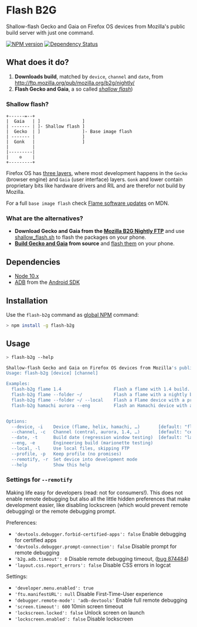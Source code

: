 # Flash B2G

Shallow-flash Gecko and Gaia on Firefox OS devices from Mozilla's public build server with just one command.

[![NPM version](http://img.shields.io/npm/v/flash-b2g.svg?style=flat)](https://www.npmjs.org/package/flash-b2g)
[![Dependency Status](http://img.shields.io/gemnasium/digitarald/flash-b2g.svg?style=flat)](https://gemnasium.com/digitarald/flash-b2g)

## What does it do?

1. **Downloads build**, matched by `device`, `channel` and `date`, from http://ftp.mozilla.org/pub/mozilla.org/b2g/nightly/
2. **Flash Gecko and Gaia**, a so called *[shallow flash](https://github.com/Mozilla-TWQA/B2G-flash-tool/blob/master/shallow_flash.sh)*)

### Shallow flash?

```
+------=--+
|  Gaia   | ]                ]
| ------- | ]- Shallow flash ]
|  Gecko  | ]                ]- Base image flash
| ------- |                  ]
|  Gonk   |                  ]
|         |
|---------|
|    ⊙    |
+---------+
```

Firefox OS has [three layers](http://en.wikipedia.org/wiki/Firefox_OS#Core_technologies), where most development happens in the `Gecko` (browser engine) and `Gaia` (user interface) layers. `Gonk` and lower contain proprietary bits like hardware drivers and RIL and are therefor not build by Mozilla.

For a full `base image flash` check [Flame software updates](https://developer.mozilla.org/en-US/Firefox_OS/Developer_phone_guide/Flame#Updating_your_Flame%27s_software) on MDN.

### What are the alternatives?

* **Download Gecko and Gaia from the [Mozilla B2G Nightly FTP](http://ftp.mozilla.org/pub/mozilla.org/b2g/nightly/)** and use [shallow_flash.sh](https://github.com/Mozilla-TWQA/B2G-flash-tool/blob/master/shallow_flash.sh) to flash the packages on your phone.
* **[Build Gecko and Gaia](https://developer.mozilla.org/en-US/Firefox_OS/Building) from source** and [flash them](https://developer.mozilla.org/en-US/Firefox_OS/Installing_on_a_mobile_device) on your phone.

## Dependencies

* [Node 10.x](http://nodejs.org/download/)
* [ADB](http://developer.android.com/tools/help/adb.html) from the [Android SDK](http://developer.android.com/sdk/index.html)

## Installation

Use the `flash-b2g` command as [global NPM](http://blog.nodejs.org/2011/03/23/npm-1-0-global-vs-local-installation) command:

```bash
> npm install -g flash-b2g
```

## Usage

```bash
> flash-b2g --help

Shallow-flash Gecko and Gaia on Firefox OS devices from Mozilla's public build server (http://ftp.mozilla.org/pub/mozilla.org/b2g/nightly/).
Usage: flash-b2g [device] [channel]

Examples:
  flash-b2g flame 1.4                    Flash a flame with 1.4 build.
  flash-b2g flame --folder ~/            Flash a flame with a nightly build (downloaded to ~/)
  flash-b2g flame --folder ~/ --local    Flash a Flame device with a previously downloaded build in ~/.
  flash-b2g hamachi aurora --eng         Flash an Hamachi device with an aurora engineering build.


Options:
  --device, -i    Device (flame, helix, hamachi, …)       [default: "flame"]
  --channel, -c   Channel (central, aurora, 1.4, …)       [default: "central"]
  --date, -t      Build date (regression window testing)  [default: "latest"]
  --eng, -e       Engineering build (marionette testing)
  --local, -l     Use local files, skipping FTP
  --profile, -p   Keep profile (no promises)
  --remotify, -r  Set device into development mode
  --help          Show this help
```

### Settings for `--remotify`

Making life easy for developers (read: not for consumers!). This does not enable remote debugging but also all the little hidden preferences that make development easier, like disabling lockscreen (which would prevent remote debugging) or the remote debugging prompt.

Preferences:

* `'devtools.debugger.forbid-certified-apps': false` Enable debugging for certified apps
* `'devtools.debugger.prompt-connection': false` Disable prompt for remote debugging
* `'b2g.adb.timeout': 0` Disable remote debugging timeout, ([bug 874484](https://bugzilla.mozilla.org/show_bug.cgi?id=874484))
* `'layout.css.report_errors': false` Disable CSS errors in logcat

Settings:

* `'developer.menu.enabled': true`
* `'ftu.manifestURL': null` Disable First-Time-User experience
* `'debugger.remote-mode': 'adb-devtools'` Enable full remote debugging
* `'screen.timeout': 600` 10min screen timeout
* `'lockscreen.locked': false` Unlock screen on launch
* `'lockscreen.enabled': false` Disable lockscreen
